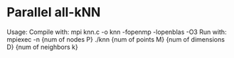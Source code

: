 # Parallel all-kNN
Usage:
Compile with:
mpi knn.c -o knn -fopenmp -lopenblas -O3
Run with:
mpiexec -n {num of nodes P} ./knn {num of points M} {num of dimensions D} {num of neighbors k}